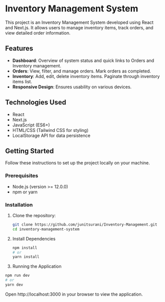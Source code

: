# Inventory Management System

This project is an Inventory Management System developed using React and Next.js. It allows users to manage inventory items, track orders, and view detailed order information.

## Features

- **Dashboard**: Overview of system status and quick links to Orders and Inventory management.
- **Orders**: View, filter, and manage orders. Mark orders as completed.
- **Inventory**: Add, edit, delete inventory items. Paginate through inventory items list.
- **Responsive Design**: Ensures usability on various devices.

## Technologies Used

- React
- Next.js
- JavaScript (ES6+)
- HTML/CSS (Tailwind CSS for styling)
- LocalStorage API for data persistence

## Getting Started

Follow these instructions to set up the project locally on your machine.

### Prerequisites

- Node.js (version >= 12.0.0)
- npm or yarn

### Installation

1. Clone the repository:

   ```bash
   git clone https://github.com/junitsurani/Inventory-Management.git
   cd inventory-management-system
   ```

2. Install Dependencies

   ```bash
   npm install
   # or
   yarn install
   ```

3. Running the Application

  ```bash
  npm run dev
  # or
  yarn dev
  ```

Open http://localhost:3000 in your browser to view the application.



